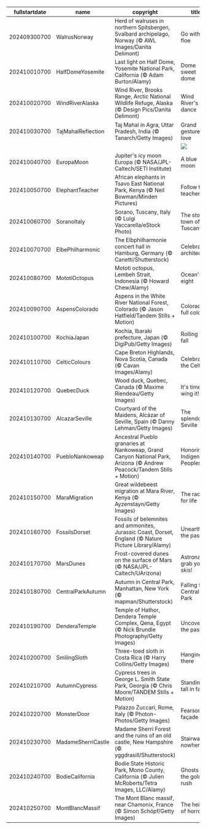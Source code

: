 |fullstartdate|name|copyright|title|image|
|--|--|--|--|--|
202409300700|WalrusNorway|Herd of walruses in northern Spitsbergen, Svalbard archipelago, Norway (© AWL Images/Danita Delimont)|Go with the floe|![](/en-US/2024/10/202409300700WalrusNorway.jpg)|
202410010700|HalfDomeYosemite|Last light on Half Dome, Yosemite National Park, California (© Adam Burton/Alamy)|Dome sweet dome|![](/en-US/2024/10/202410010700HalfDomeYosemite.jpg)|
202410020700|WindRiverAlaska|Wind River, Brooks Range, Arctic National Wildlife Refuge, Alaska (© Design Pics/Danita Delimont)|Wind River's wild dance|![](/en-US/2024/10/202410020700WindRiverAlaska.jpg)|
202410030700|TajMahalReflection|Taj Mahal in Agra, Uttar Pradesh, India (© Tanarch/Getty Images)|Grand gesture of love|![](/en-US/2024/10/202410030700TajMahalReflection.jpg)|
||||![](/en-US/2024/10/.jpg)|
202410040700|EuropaMoon|Jupiter's icy moon Europa (© NASA/JPL-Caltech/SETI Institute)|A blue moon|![](/en-US/2024/10/202410040700EuropaMoon.jpg)|
202410050700|ElephantTeacher|African elephants in Tsavo East National Park, Kenya (© Neil Bowman/Minden Pictures)|Follow the teacher!|![](/en-US/2024/10/202410050700ElephantTeacher.jpg)|
202410060700|SoranoItaly|Sorano, Tuscany, Italy (© Luigi Vaccarella/eStock Photo)|The stone town of Tuscany|![](/en-US/2024/10/202410060700SoranoItaly.jpg)|
202410070700|ElbePhilharmonic|The Elbphilharmonie concert hall in Hamburg, Germany (© Canetti/Shutterstock)|Celebrating architecture|![](/en-US/2024/10/202410070700ElbePhilharmonic.jpg)|
202410080700|MototiOctopus|Mototi octopus, Lembeh Strait, Indonesia (© Howard Chew/Alamy)|Ocean's eight|![](/en-US/2024/10/202410080700MototiOctopus.jpg)|
202410090700|AspensColorado|Aspens in the White River National Forest, Colorado (© Jason Hatfield/Tandem Stills + Motion)|Colorado in full color|![](/en-US/2024/10/202410090700AspensColorado.jpg)|
202410100700|KochiaJapan|Kochia, Ibaraki prefecture, Japan (© DigiPub/Getty Images)|Rolling into fall|![](/en-US/2024/10/202410100700KochiaJapan.jpg)|
202410110700|CelticColours|Cape Breton Highlands, Nova Scotia, Canada (© Cavan Images/Alamy)|Celebrate the Celts|![](/en-US/2024/10/202410110700CelticColours.jpg)|
202410120700|QuebecDuck|Wood duck, Quebec, Canada (© Maxime Riendeau/Getty Images)|It's time to wing it!|![](/en-US/2024/10/202410120700QuebecDuck.jpg)|
202410130700|AlcazarSeville|Courtyard of the Maidens, Alcázar of Seville, Spain (© Danny Lehman/Getty Images)|The splendor of Seville|![](/en-US/2024/10/202410130700AlcazarSeville.jpg)|
202410140700|PuebloNankoweap|Ancestral Pueblo granaries at Nankoweap, Grand Canyon National Park, Arizona (© Andrew Peacock/Tandem Stills + Motion)|Honoring Indigenous Peoples|![](/en-US/2024/10/202410140700PuebloNankoweap.jpg)|
202410150700|MaraMigration|Great wildebeest migration at Mara River, Kenya (© Ayzenstayn/Getty Images)|The race for life|![](/en-US/2024/10/202410150700MaraMigration.jpg)|
202410160700|FossilsDorset|Fossils of belemnites and ammonites, Jurassic Coast, Dorset, England (© Nature Picture Library/Alamy)|Unearthing the past|![](/en-US/2024/10/202410160700FossilsDorset.jpg)|
202410170700|MarsDunes|Frost-covered dunes on the surface of Mars (© NASA/JPL-Caltech/UArizona)|Astronauts, grab your skis!|![](/en-US/2024/10/202410170700MarsDunes.jpg)|
202410180700|CentralParkAutumn|Autumn in Central Park, Manhattan, New York (© mapman/Shutterstock)|Falling for Central Park|![](/en-US/2024/10/202410180700CentralParkAutumn.jpg)|
202410190700|DenderaTemple|Temple of Hathor, Dendera Temple Complex, Qena, Egypt (© Nick Brundle Photography/Getty Images)|Uncovering the past|![](/en-US/2024/10/202410190700DenderaTemple.jpg)|
202410200700|SmilingSloth|Three-toed sloth in Costa Rica (© Harry Collins/Getty Images)|Hanging in there|![](/en-US/2024/10/202410200700SmilingSloth.jpg)|
202410210700|AutumnCypress|Cypress trees in George L. Smith State Park, Georgia (© Chris Moore/TANDEM Stills + Motion)|Standing tall in fall|![](/en-US/2024/10/202410210700AutumnCypress.jpg)|
202410220700|MonsterDoor|Palazzo Zuccari, Rome, Italy (© Photon-Photos/Getty Images)|Fearsome façade|![](/en-US/2024/10/202410220700MonsterDoor.jpg)|
202410230700|MadameSherriCastle|Madame Sherri Forest and the ruins of an old castle, New Hampshire (© yggdrasill/Shutterstock)|Stairway to nowhere|![](/en-US/2024/10/202410230700MadameSherriCastle.jpg)|
202410240700|BodieCalifornia|Bodie State Historic Park, Mono County, California (© Julien McRoberts/Tetra Images, LLC/Alamy)|Ghosts of the gold rush|![](/en-US/2024/10/202410240700BodieCalifornia.jpg)|
202410250700|MontBlancMassif|The Mont Blanc massif, near Chamonix, France (© Simon Schöpf/Getty Images)|The heights of horror|![](/en-US/2024/10/202410250700MontBlancMassif.jpg)|
